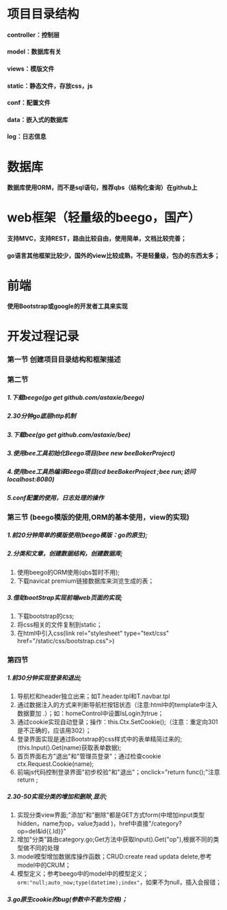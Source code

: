 # 项目目录结构
####  controller：控制层
####  model：数据库有关
####  views：模版文件
####  static：静态文件，存放css，js
####  conf：配置文件
####  data：嵌入式的数据库
####  log：日志信息

# 数据库
####  数据库使用ORM，而不是sql语句，推荐qbs（结构化查询）在github上

# web框架（轻量级的beego，国产）
####  支持MVC，支持REST，路由比较自由，使用简单，文档比较完善；
####  go语言其他框架比较少，国外的view比较成熟，不是轻量级，包办的东西太多；

# 前端
####  使用Bootstrap或google的开发者工具来实现


# 开发过程记录
### 第一节 创建项目目录结构和框架描述
### 第二节
#####  1.下载beego(go get github.com/astaxie/beego)
#####  2.30分钟go底层http机制
#####  3.下载bee(go get github.com/astaxie/bee)
#####  3.使用bee工具初始化Beego项目(bee new beeBokerProject)
#####  4.使用bee工具热编译Beego项目(cd beeBokerProject ;bee run;访问localhost:8080)
#####  5.conf配置的使用，日志处理的操作
### 第三节 (beego模版的使用,ORM的基本使用，view的实现)
#####  1.前20分钟简单的模版使用(beego模版：go的原生);
#####  2.分类和文章，创建数据结构，创建数据库;
1. 使用beego的ORM使用(qbs暂时不用);
2. 下载navicat premium链接数据库来浏览生成的表；
#####  3.借助bootStrap实现前端web页面的实现;
1. 下载bootstrap的css;
2. 将css相关的文件复制到static；
3. 在html中引入css(link rel="stylesheet" type="text/css" href="/static/css/bootstrap.css">)
### 第四节
#####  1.前30分钟实现登录和退出;
1. 导航栏和header独立出来；如T.header.tpl和T.navbar.tpl
2. 通过数据注入的方式来判断导航栏按钮状态（注意:html中的template中注入数据要加 .）；如：homeControl中设置IsLogin为true；
3. 通过cookie实现自动登录；操作：this.Ctx.SetCookie();（注意：重定向301是不正确的，应该用302）；
4. 登录界面实现是通过Bootstrap的css样式中的表单精简过来的;(this.Input().Get(name)获取表单数据);
5. 首页界面右方"退出"和"管理员登录"；通过检查cookie ctx.Request.Cookie(name);
6. 前端js代码控制登录界面"初步校验"和"退出"；onclick="return func();"注意return ;
#####  2.30-50实现分类的增加和删除,显示;
1. 实现分类view界面;"添加"和"删除"都是GET方式form(中增加input类型hidden，name为op，value为add )，href中直接"/category?op=del&id{{.Id}}"
2. 增加"分类"路由category.go;Get方法中获取Input().Get("op"),根据不同的类型做不同的处理
3. model模型增加数据库操作函数；CRUD:create read updata delete,参考model中的CRUM；
4. 模型定义；参考beego中的model中的模型定义；`orm:"null;auto_now;type(datetime);index"`，如果不为null，插入会报错；
#####  3.go原生cookie的bug(参数中不能为空格)；

#####